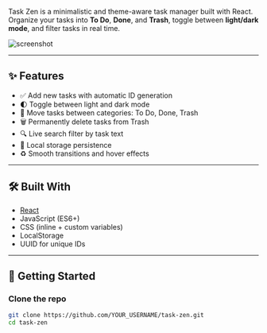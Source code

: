 Task Zen is a minimalistic and theme-aware task manager built with React.  
Organize your tasks into **To Do**, **Done**, and **Trash**, toggle between **light/dark mode**, and filter tasks in real time.

![screenshot](./screenshot.png)

---

## ✨ Features

- ✅ Add new tasks with automatic ID generation
- 🌓 Toggle between light and dark mode
- 🔄 Move tasks between categories: To Do, Done, Trash
- 🗑️ Permanently delete tasks from Trash
- 🔍 Live search filter by task text
- 💾 Local storage persistence
- ♻️ Smooth transitions and hover effects

---

## 🛠️ Built With

- [React](https://reactjs.org/)
- JavaScript (ES6+)
- CSS (inline + custom variables)
- LocalStorage
- UUID for unique IDs

---

## 🚀 Getting Started

### Clone the repo

```bash
git clone https://github.com/YOUR_USERNAME/task-zen.git
cd task-zen
